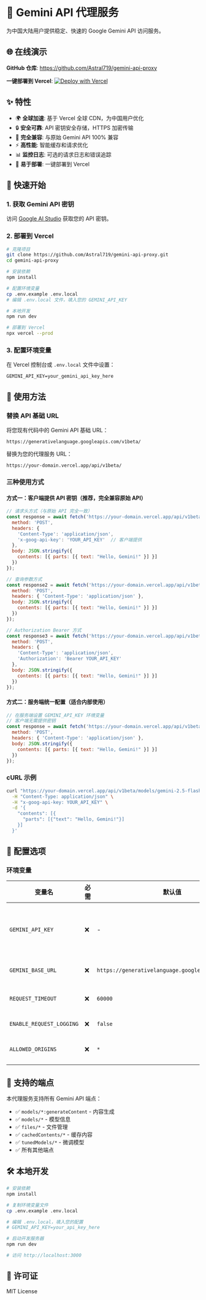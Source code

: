 # 🚀 Gemini API 代理服务

为中国大陆用户提供稳定、快速的 Google Gemini API 访问服务。

## 🌐 在线演示

**GitHub 仓库**: https://github.com/Astral719/gemini-api-proxy

**一键部署到 Vercel**: [![Deploy with Vercel](https://vercel.com/button)](https://vercel.com/new/clone?repository-url=https://github.com/Astral719/gemini-api-proxy)

## ✨ 特性

- 🌍 **全球加速**: 基于 Vercel 全球 CDN，为中国用户优化
- 🔒 **安全可靠**: API 密钥安全存储，HTTPS 加密传输
- 🎯 **完全兼容**: 与原始 Gemini API 100% 兼容
- ⚡ **高性能**: 智能缓存和请求优化
- 📊 **监控日志**: 可选的请求日志和错误追踪
- 🔧 **易于部署**: 一键部署到 Vercel

## 🚀 快速开始

### 1. 获取 Gemini API 密钥

访问 [Google AI Studio](https://aistudio.google.com/apikey) 获取您的 API 密钥。

### 2. 部署到 Vercel

```bash
# 克隆项目
git clone https://github.com/Astral719/gemini-api-proxy.git
cd gemini-api-proxy

# 安装依赖
npm install

# 配置环境变量
cp .env.example .env.local
# 编辑 .env.local 文件，填入您的 GEMINI_API_KEY

# 本地开发
npm run dev

# 部署到 Vercel
npx vercel --prod
```

### 3. 配置环境变量

在 Vercel 控制台或 `.env.local` 文件中设置：

```env
GEMINI_API_KEY=your_gemini_api_key_here
```

## 📖 使用方法

### 替换 API 基础 URL

将您现有代码中的 Gemini API 基础 URL：

```
https://generativelanguage.googleapis.com/v1beta/
```

替换为您的代理服务 URL：

```
https://your-domain.vercel.app/api/v1beta/
```

### 三种使用方式

#### 方式一：客户端提供 API 密钥（推荐，完全兼容原始 API）

```javascript
// 请求头方式（与原始 API 完全一致）
const response = await fetch('https://your-domain.vercel.app/api/v1beta/models/gemini-2.5-flash:generateContent', {
  method: 'POST',
  headers: {
    'Content-Type': 'application/json',
    'x-goog-api-key': 'YOUR_API_KEY'  // 客户端提供
  },
  body: JSON.stringify({
    contents: [{ parts: [{ text: "Hello, Gemini!" }] }]
  })
});

// 查询参数方式
const response2 = await fetch('https://your-domain.vercel.app/api/v1beta/models/gemini-2.5-flash:generateContent?key=YOUR_API_KEY', {
  method: 'POST',
  headers: { 'Content-Type': 'application/json' },
  body: JSON.stringify({
    contents: [{ parts: [{ text: "Hello, Gemini!" }] }]
  })
});

// Authorization Bearer 方式
const response3 = await fetch('https://your-domain.vercel.app/api/v1beta/models/gemini-2.5-flash:generateContent', {
  method: 'POST',
  headers: {
    'Content-Type': 'application/json',
    'Authorization': 'Bearer YOUR_API_KEY'
  },
  body: JSON.stringify({
    contents: [{ parts: [{ text: "Hello, Gemini!" }] }]
  })
});
```

#### 方式二：服务端统一配置（适合内部使用）

```javascript
// 在服务端设置 GEMINI_API_KEY 环境变量
// 客户端无需提供密钥
const response = await fetch('https://your-domain.vercel.app/api/v1beta/models/gemini-2.5-flash:generateContent', {
  method: 'POST',
  headers: { 'Content-Type': 'application/json' },
  body: JSON.stringify({
    contents: [{ parts: [{ text: "Hello, Gemini!" }] }]
  })
});
```

### cURL 示例

```bash
curl "https://your-domain.vercel.app/api/v1beta/models/gemini-2.5-flash:generateContent" \
  -H "Content-Type: application/json" \
  -H "x-goog-api-key: YOUR_API_KEY" \
  -d '{
    "contents": [{
      "parts": [{"text": "Hello, Gemini!"}]
    }]
  }'
```

## 🔧 配置选项

### 环境变量

| 变量名 | 必需 | 默认值 | 说明 |
|--------|------|--------|------|
| `GEMINI_API_KEY` | ❌ | - | Google Gemini API 密钥（可选，客户端也可提供） |
| `GEMINI_BASE_URL` | ❌ | `https://generativelanguage.googleapis.com/v1beta` | Gemini API 基础 URL |
| `REQUEST_TIMEOUT` | ❌ | `60000` | 请求超时时间（毫秒） |
| `ENABLE_REQUEST_LOGGING` | ❌ | `false` | 是否启用请求日志 |
| `ALLOWED_ORIGINS` | ❌ | `*` | 允许的来源域名（CORS） |

## 🔗 支持的端点

本代理服务支持所有 Gemini API 端点：

- ✅ `models/*:generateContent` - 内容生成
- ✅ `models/*` - 模型信息
- ✅ `files/*` - 文件管理
- ✅ `cachedContents/*` - 缓存内容
- ✅ `tunedModels/*` - 微调模型
- ✅ 所有其他端点

## 🛠️ 本地开发

```bash
# 安装依赖
npm install

# 复制环境变量文件
cp .env.example .env.local

# 编辑 .env.local，填入您的配置
# GEMINI_API_KEY=your_api_key_here

# 启动开发服务器
npm run dev

# 访问 http://localhost:3000
```

## 📄 许可证

MIT License
